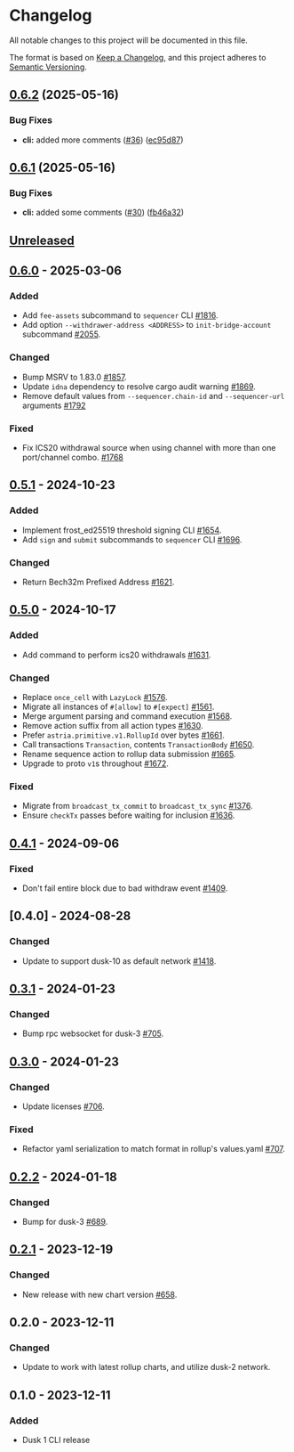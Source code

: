 <!-- markdownlint-disable no-duplicate-heading -->

# Changelog

All notable changes to this project will be documented in this file.

The format is based on [Keep a Changelog](https://keepachangelog.com/en/1.1.0/),
and this project adheres to [Semantic Versioning](https://semver.org/spec/v2.0.0.html).

## [0.6.2](https://github.com/astriaorg/astria-release-test/compare/cli-v0.6.1...cli-v0.6.2) (2025-05-16)


### Bug Fixes

* **cli:** added more comments ([#36](https://github.com/astriaorg/astria-release-test/issues/36)) ([ec95d87](https://github.com/astriaorg/astria-release-test/commit/ec95d8704f992b3ca493d50bc7d97d8b88061696))

## [0.6.1](https://github.com/astriaorg/astria-release-test/compare/cli-v0.6.0...cli-v0.6.1) (2025-05-16)


### Bug Fixes

* **cli:** added some comments ([#30](https://github.com/astriaorg/astria-release-test/issues/30)) ([fb46a32](https://github.com/astriaorg/astria-release-test/commit/fb46a320fff67d204c1cf7d9e61526e4b30ac675))

## [Unreleased]

## [0.6.0] - 2025-03-06

### Added

- Add `fee-assets` subcommand to `sequencer` CLI [#1816](https://github.com/astriaorg/astria/pull/1816).
- Add option `--withdrawer-address <ADDRESS>` to `init-bridge-account` subcommand
[#2055](https://github.com/astriaorg/astria/pull/2055).

### Changed

- Bump MSRV to 1.83.0 [#1857](https://github.com/astriaorg/astria/pull/1857).
- Update `idna` dependency to resolve cargo audit warning [#1869](https://github.com/astriaorg/astria/pull/1869).
- Remove default values from `--sequencer.chain-id` and `--sequencer-url` arguments
  [#1792](https://github.com/astriaorg/astria/pull/1792)

### Fixed

- Fix ICS20 withdrawal source when using channel with more than one
  port/channel combo. [#1768](https://github.com/astriaorg/astria/pull/1768)

## [0.5.1] - 2024-10-23

### Added

- Implement frost_ed25519 threshold signing CLI [#1654](https://github.com/astriaorg/astria/pull/1654).
- Add `sign` and `submit` subcommands to `sequencer` CLI [#1696](https://github.com/astriaorg/astria/pull/1696).

### Changed

- Return Bech32m Prefixed Address [#1621](https://github.com/astriaorg/astria/pull/1621).

## [0.5.0] - 2024-10-17

### Added

- Add command to perform ics20 withdrawals [#1631](https://github.com/astriaorg/astria/pull/1631).

### Changed

- Replace `once_cell` with `LazyLock` [#1576](https://github.com/astriaorg/astria/pull/1576).
- Migrate all instances of `#[allow]` to `#[expect]` [#1561](https://github.com/astriaorg/astria/pull/1561).
- Merge argument parsing and command execution [#1568](https://github.com/astriaorg/astria/pull/1568).
- Remove action suffix from all action types [#1630](https://github.com/astriaorg/astria/pull/1630).
- Prefer `astria.primitive.v1.RollupId` over bytes [#1661](https://github.com/astriaorg/astria/pull/1661).
- Call transactions `Transaction`, contents `TransactionBody` [#1650](https://github.com/astriaorg/astria/pull/1650).
- Rename sequence action to rollup data submission [#1665](https://github.com/astriaorg/astria/pull/1665).
- Upgrade to proto `v1`s throughout [#1672](https://github.com/astriaorg/astria/pull/1672).

### Fixed

- Migrate from `broadcast_tx_commit` to `broadcast_tx_sync` [#1376](https://github.com/astriaorg/astria/pull/1376).
- Ensure `checkTx` passes before waiting for inclusion [#1636](https://github.com/astriaorg/astria/pull/1636).

## [0.4.1] - 2024-09-06

### Fixed

- Don't fail entire block due to bad withdraw event [#1409](https://github.com/astriaorg/astria/pull/1409).

## [0.4.0] - 2024-08-28

### Changed

- Update to support dusk-10 as default network [#1418](https://github.com/astriaorg/astria/pull/1418).

## [0.3.1] - 2024-01-23

### Changed

- Bump rpc websocket for dusk-3 [#705](https://github.com/astriaorg/astria/pull/705).

## [0.3.0] - 2024-01-23

### Changed

- Update licenses [#706](https://github.com/astriaorg/astria/pull/706).

### Fixed

- Refactor yaml serialization to match format in rollup's values.yaml [#707](https://github.com/astriaorg/astria/pull/707).

## [0.2.2] - 2024-01-18

### Changed

- Bump for dusk-3 [#689](https://github.com/astriaorg/astria/pull/689).

## [0.2.1] - 2023-12-19

### Changed

- New release with new chart version [#658](https://github.com/astriaorg/astria/pull/658).

## 0.2.0 - 2023-12-11

### Changed

- Update to work with latest rollup charts, and utilize dusk-2 network.

## 0.1.0 - 2023-12-11

### Added

- Dusk 1 CLI release

[unreleased]: https://github.com/astriaorg/astria/compare/cli-v0.6.0...HEAD
[0.6.0]: https://github.com/astriaorg/astria/compare/cli-v0.5.1...cli-v0.6.0
[0.5.1]: https://github.com/astriaorg/astria/compare/cli-v0.5.0...cli-v0.5.1
[0.5.0]: https://github.com/astriaorg/astria/compare/cli-v0.4.1...cli-v0.5.0
[0.4.1]: https://github.com/astriaorg/astria/compare/cli-v0.4.0...cli-v0.4.1
[0.3.1]: https://github.com/astriaorg/astria/compare/cli-v0.3.0...cli-v0.3.1
[0.3.0]: https://github.com/astriaorg/astria/compare/cli-v0.2.2...cli-v0.3.0
[0.2.2]: https://github.com/astriaorg/astria/compare/cli-v0.2.1...cli-v0.2.2
[0.2.1]: https://github.com/astriaorg/astria/compare/cli-v0.2.0...cli-v0.2.1
